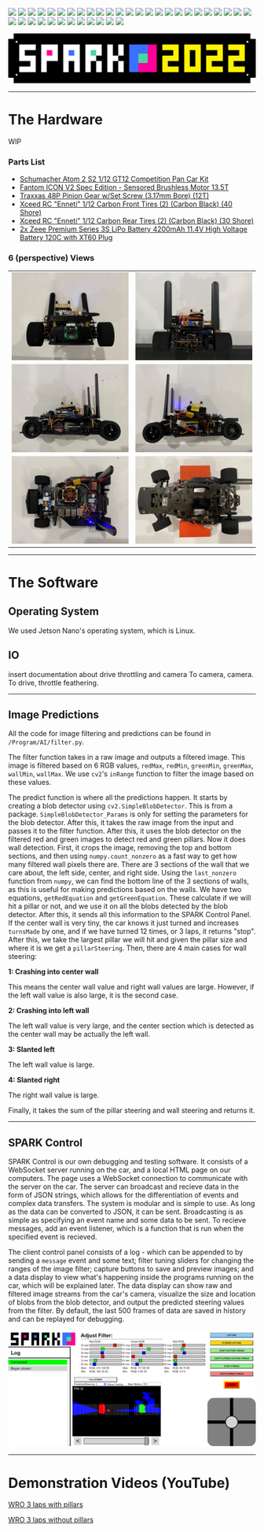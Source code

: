 <img src=http://meadowguarderold.herokuapp.com/client/img/bird.png></img>
<img src=http://meadowguarderold.herokuapp.com/client/img/bird.png></img>
<img src=http://meadowguarderold.herokuapp.com/client/img/bird.png></img>
<img src=http://meadowguarderold.herokuapp.com/client/img/bird.png></img>
<img src=http://meadowguarderold.herokuapp.com/client/img/bird.png></img>
<img src=http://meadowguarderold.herokuapp.com/client/img/bird.png></img>
<img src=http://meadowguarderold.herokuapp.com/client/img/bird.png></img>
<img src=http://meadowguarderold.herokuapp.com/client/img/bird.png></img>
<img src=http://meadowguarderold.herokuapp.com/client/img/bird.png></img>
<img src=http://meadowguarderold.herokuapp.com/client/img/bird.png></img>
<img src=http://meadowguarderold.herokuapp.com/client/img/bird.png></img>
<img src=http://meadowguarderold.herokuapp.com/client/img/bird.png></img>
<img src=http://meadowguarderold.herokuapp.com/client/img/bird.png></img>
<img src=http://meadowguarderold.herokuapp.com/client/img/bird.png></img>
<img src=http://meadowguarderold.herokuapp.com/client/img/bird.png></img>
<img src=http://meadowguarderold.herokuapp.com/client/img/bird.png></img>
<img src=http://meadowguarderold.herokuapp.com/client/img/bird.png></img>
<img src=http://mountainguarder.herokuapp.com/client/img/assets/banner.png></img>
<img src=http://mountainguarder.herokuapp.com/client/img/assets/banner_small.png></img>
<img src=http://mountainguarder.herokuapp.com/client/img/assets/crosshair.png></img>
<img src=http://mountainguarder.herokuapp.com/client/img/assets/loading.png></img>
<img src=http://mountainguarder.herokuapp.com/client/img/assets/window_map.png></img>
<img src=http://mountainguarder.herokuapp.com/client/img/item/items.png></img>
<img src=http://mountainguarder.herokuapp.com/client/img/misc/pingu.png></img>
<img src=http://mountainguarder.herokuapp.com/client/img/misc/friendlyfire.png></img>
<img src=http://mountainguarder.herokuapp.com/client/img/monster/cherrybomb.png></img>
<img src=http://mountainguarder.herokuapp.com/client/img/monster/snowball.png></img>
<img src=http://mountainguarder.herokuapp.com/client/img/monster/healthbar_red.png></img>
<img src=http://mountainguarder.herokuapp.com/client/img/player/healthbar_green.png></img>
<img src=http://mountainguarder.herokuapp.com/client/img/player/playermap_body.png></img>
<img src=http://mountainguarder.herokuapp.com/client/img/projectile/christmas2021.png></img>
<img src=http://mountainguarder.herokuapp.com/client/img/projectile/explosive.png></img>
<img src=http://mountainguarder.herokuapp.com/client/img/projectile/piston.png></img>
<img src=http://mountainguarder.herokuapp.com/client/img/projectile/piston-large.png></img>
<img src=http://mountainguarder.herokuapp.com/client/img/projectile/spike.png></img>
<img src=http://mountainguarder.herokuapp.com/client/img/Preview.png></img>
<img src=http://mountainguarder.herokuapp.com/client/img/World.png></img>

<div align=center>

![banner](./banner.png)

</div>

***

# **The Hardware**

WIP
### Parts List
* [Schumacher Atom 2 S2 1/12 GT12 Competition Pan Car Kit](https://www.amainhobbies.com/schumacher-atom-2-s2-1-12-gt12-competition-pan-car-kit-schk179/p1055346)
* [Fantom ICON V2 Spec Edition - Sensored Brushless Motor 13.5T](https://fantomracing.com/shop/motors/spec-motors/13-5-icon-v2-works-edition/)
* [Traxxas 48P Pinion Gear w/Set Screw (3.17mm Bore) (12T)](https://www.amazon.com/Traxxas-PINION-PITCH-SCREW-2428/dp/B00EFXMUO2)
* [Xceed RC "Enneti" 1/12 Carbon Front Tires (2) (Carbon Black) (40 Shore)](https://www.amainhobbies.com/xceed-rc-enneti-1-12-carbon-front-tires-2-carbon-black-40-shore-xcd101708/p385419?v=209225)
* [Xceed RC "Enneti" 1/12 Carbon Rear Tires (2) (Carbon Black) (30 Shore)](https://www.amainhobbies.com/xceed-rc-enneti-1-12-carbon-rear-tires-2-carbon-black-30-shore-xcd101710/p385420?v=209219)
* [2x Zeee Premium Series 3S LiPo Battery 4200mAh 11.4V High Voltage Battery 120C with XT60 Plug](https://www.ebay.com/itm/384548969557)

### 6 (perspective) Views
| | |
| ------------------------- | --------------------------- |
| ![front](./img/front.png) | ![back](./img/rear.png)     |
| ![left](./img/left.png)   | ![right](./img/right.png)   |
| ![top](./img/top.png)     | ![bottom](./img/bottom.png) |

***

# **The Software**

## **Operating System**

We used Jetson Nano's operating system, which is Linux.

## **IO**
insert documentation about drive throttling and camera
To camera, camera. To drive, throttle feathering.

***

## **Image Predictions**

All the code for image filtering and predictions can be found in `/Program/AI/filter.py`.

The filter function takes in a raw image and outputs a filtered image. This image is filtered based on 6 RGB values, `redMax`, `redMin`, `greenMin`, `greenMax`, `wallMin`, `wallMax`. We use `cv2`'s `inRange` function to filter the image based on these values.

The predict function is where all the predictions happen. It starts by creating a blob detector using `cv2.SimpleBlobDetector`. This is from a package. `SimpleBlobDetector_Params` is only for setting the parameters for the blob detector. After this, it takes the raw image from the input and passes it to the filter function. After this, it uses the blob detector on the filtered red and green images to detect red and green pillars. Now it does wall detection. First, it crops the image, removing the top and bottom sections, and then using `numpy.count_nonzero` as a fast way to get how many filtered wall pixels there are. There are 3 sections of the wall that we care about, the left side, center, and right side. Using the `last_nonzero` function from `numpy`, we can find the bottom line of the 3 sections of walls, as this is useful for making predictions based on the walls. We have two equations, `getRedEquation` and `getGreenEquation`. These calculate if we will hit a pillar or not, and we use it on all the blobs detected by the blob detector. After this, it sends all this information to the SPARK Control Panel. If the center wall is very tiny, the car knows it just turned and increases `turnsMade` by one, and if we have turned 12 times, or 3 laps, it returns "stop". After this, we take the largest pillar we will hit and given the pillar size and where it is we get a `pillarSteering`. Then, there are 4 main cases for wall steering:

**1: Crashing into center wall**

This means the center wall value and right wall values are large. However, if the left wall value is also large, it is the second case.

**2: Crashing into left wall**

The left wall value is very large, and the center section which is detected as the center wall may be actually the left wall.

**3: Slanted left**

The left wall value is large.

**4: Slanted right**

The right wall value is large.

Finally, it takes the sum of the pillar steering and wall steering and returns it.

***

## **SPARK Control**
SPARK Control is our own debugging and testing software. It consists of a WebSocket server running on the car, and a local HTML page on our computers. The page uses a WebSocket connection to communicate with the server on the car. The server can broadcast and recieve data in the form of JSON strings, which allows for the differentiation of events and complex data transfers. The system is modular and is simple to use. As long as the data can be converted to JSON, it can be sent. Broadcasting is as simple as specifying an event name and some data to be sent. To recieve messages, add an event listener, which is a function that is run when the specified event is recieved.

The client control panel consists of a log - which can be appended to by sending a `message` event and some text; filter tuning sliders for changing the ranges of the image filter; capture buttons to save and preview images; and a data display to view what's happening inside the programs running on the car, which will be explained later. The data display can show raw and filtered image streams from the car's camera, visualize the size and location of blobs from the blob detector, and output the predicted steering values from the filter. By default, the last 500 frames of data are saved in history and can be replayed for debugging.

![SPARK Control Panel](./img/SPARK_Control.png)

***

# **Demonstration Videos (YouTube)**

[WRO 3 laps with pillars](https://youtu.be/0uMp_ExglOw)

[WRO 3 laps without pillars](https://youtu.be/Jp8k1qW5pQU)
